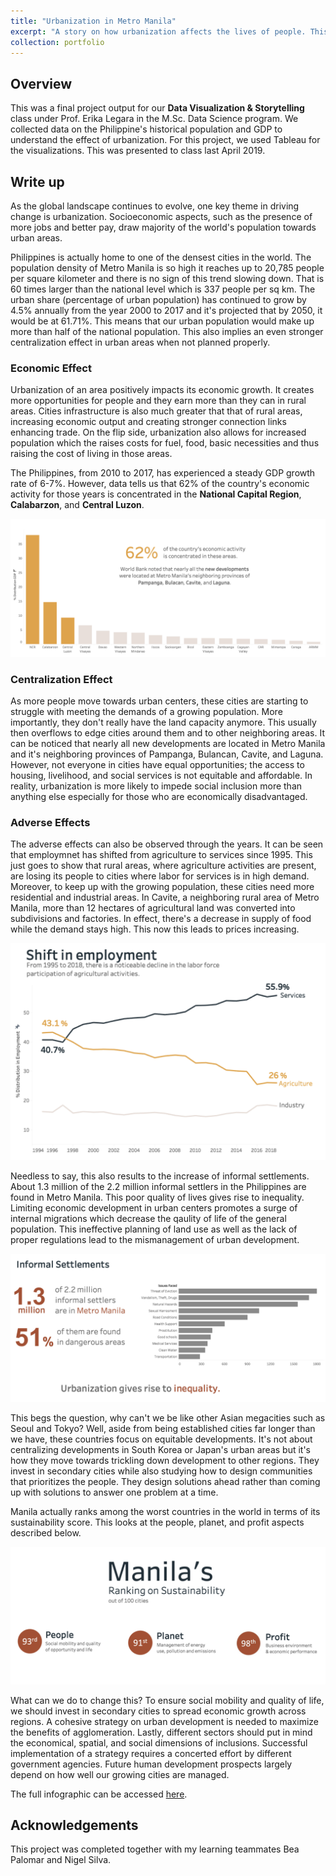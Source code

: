 ```yaml
---
title: "Urbanization in Metro Manila"
excerpt: "A story on how urbanization affects the lives of people. This short project examines the challenges that demand significant changes to basic urban management and policies.<br/><br><img src='/images/dvs/urbanization-titlecard.png'>"
collection: portfolio
---
```


<h2>Overview</h2>
<p>This was a final project output for our <b>Data Visualization & Storytelling</b> class under Prof. Erika Legara in the M.Sc. Data Science program. We collected data on the Philippine's historical population and GDP to understand the effect of urbanization. For this project, we used Tableau for the visualizations. This was presented to class last April 2019. </p>

<h2>Write up</h2>
As the global landscape continues to evolve, one key theme in driving change is urbanization. Socioeconomic aspects, such as the presence of more jobs and better pay, draw majority of the world's population towards urban areas. 

Philippines is actually home to one of the densest cities in the world. The population density of Metro Manila is so high it reaches up to 20,785 people per square kilometer and there is no sign of this trend slowing down. That is 60 times larger than the national level which is 337 people per sq km. The urban share (percentage of urban population) has continued to grow by 4.5% annually from the year 2000 to 2017 and it's projected that by 2050, it would be at 61.71%. This means that our urban population would make up more than half of the national population. This also implies an even stronger centralization effect in urban areas when not planned properly. 

<h3>Economic Effect</h3>

Urbanization of an area positively impacts its economic growth. It creates more opportunities for people and they earn more than they can in rural areas. Cities infrastructure is also much greater that that of rural areas, increasing economic output and creating stronger connection links enhancing trade. On the flip side, urbanization also allows for increased population which the raises costs for fuel, food, basic necessities and thus raising the cost of living in those areas. 

The Philippines, from 2010 to 2017, has experienced a steady GDP growth rate of 6-7%. However, data tells us that 62% of the country's economic activity for those years is concentrated in the **National Capital Region**, **Calabarzon**, and **Central Luzon**. 

<img src='/images/dvs/centralization-effect.png'>

<h3>Centralization Effect</h3>

As more people move towards urban centers, these cities are starting to struggle with meeting the demands of a growing population. More importantly, they don't really have the land capacity anymore. This usually then overflows to edge cities around them and to other neighboring areas. It can be noticed that nearly all new developments are located in Metro Manila and it's neighboring provinces of Pampanga, Bulancan, Cavite, and Laguna. However, not everyone in cities have equal opportunities; the access to housing, livelihood, and social services is not equitable and affordable. In reality, urbanization is more likely to impede social inclusion more than anything else especially for those who are economically disadvantaged. 

<h3>Adverse Effects</h3>

The adverse effects can also be observed through the years. It can be seen that employmnet has shifted from agriculture to services since 1995. This just goes to show that rural areas, where agriculture activities are present, are losing its people to cities where labor for services is in high demand. Moreover, to keep up with the growing population, these cities need more residential and industrial areas. In Cavite, a neighboring rural area of Metro Manila, more than 12 hectares of agricultural land was converted into subdivisions and factories. In effect, there's a decrease in supply of food while the demand stays high. This now this leads to prices increasing.

<img src='/images/dvs/employment-shift.png'>

Needless to say, this also results to the increase of informal settlements. About 1.3 million of the 2.2 million informal settlers in the Philippines are found in Metro Manila. This poor quality of lives gives rise to inequality. Limiting economic development in urban centers promotes a surge of internal migrations which decrease the qaulity of life of the general population. This ineffective planning of land use as well as the lack of proper regulations lead to the mismanagement of urban development. 

<img src='/images/dvs/informal-settlements.png'>

This begs the question, why can't we be like other Asian megacities such as Seoul and Tokyo? Well, aside from being established cities far longer than we have, these countries focus on equitable developments. It's not about centralizing developments in South Korea or Japan's urban areas but it's how they move towards trickling down development to other regions. They invest in secondary cities while also studying how to design communities that prioritizes the people. They design solutions ahead rather than coming up with solutions to answer one problem at a time. 

Manila actually ranks among the worst countries in the world in terms of its sustainability score. This looks at the people, planet, and profit aspects described below. 

<img src='/images/dvs/sustainability-rank.png'>

What can we do to change this? To ensure social mobility and quality of life, we should invest in secondary cities to spread economic growth across regions. A cohesive strategy on urban development is needed to maximize the benefits of agglomeration. Lastly, different sectors should put in mind the economical, spatial, and social dimensions of inclusions. Successful implementation of a strategy requires a concerted effort by different government agencies. Future human development prospects largely depend on how well our growing cities are managed. 



The full infographic can be accessed [here](/files/urbanization-deck.pdf).

<h2>Acknowledgements</h2>
<p>This project was completed together with my learning teammates Bea Palomar and Nigel Silva.</p>
